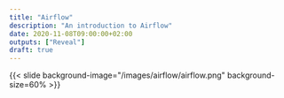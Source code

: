 ```yaml
---
title: "Airflow"
description: "An introduction to Airflow"
date: 2020-11-08T09:00:00+02:00
outputs: ["Reveal"]
draft: true
---
```


{{< slide background-image="/images/airflow/airflow.png" background-size=60% >}}

